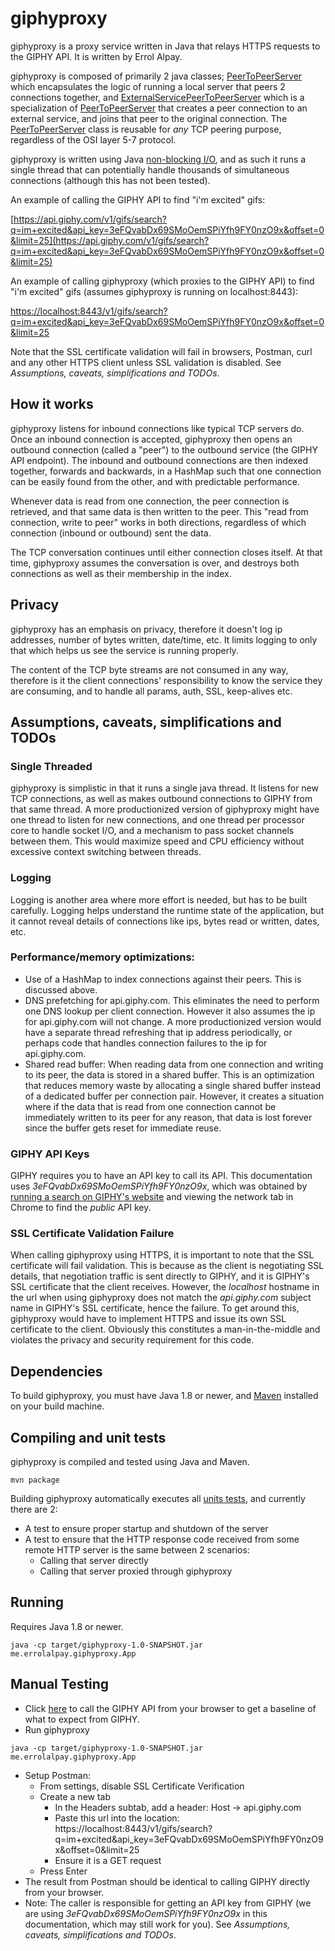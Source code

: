 # giphyproxy

giphyproxy is a proxy service written in Java that relays HTTPS requests to the GIPHY API. It is written by Errol Alpay.

giphyproxy is composed of primarily 2 java classes; [PeerToPeerServer](https://github.com/erawl/giphyproxy/blob/master/src/main/java/me/errolalpay/giphyproxy/PeerToPeerServer.java) which encapsulates the logic of running a local server that peers 2 connections together, and [ExternalServicePeerToPeerServer](https://github.com/erawl/giphyproxy/blob/master/src/main/java/me/errolalpay/giphyproxy/ExternalServicePeerToPeerServer.java) which is a specialization of [PeerToPeerServer](https://github.com/erawl/giphyproxy/blob/master/src/main/java/me/errolalpay/giphyproxy/PeerToPeerServer.java) that creates a peer connection to an external service, and joins that peer to the original connection. The [PeerToPeerServer](https://github.com/erawl/giphyproxy/blob/master/src/main/java/me/errolalpay/giphyproxy/PeerToPeerServer.java) class is reusable for _any_ TCP peering purpose, regardless of the OSI layer 5-7 protocol.

giphyproxy is written using Java [non-blocking I/O](https://en.wikipedia.org/wiki/Non-blocking_I/O_(Java)), and as such it runs a single thread that can potentially handle thousands of simultaneous connections (although this has not been tested).

An example of calling the GIPHY API to find "i'm excited" gifs:

[https://api.giphy.com/v1/gifs/search?q=im+excited&api_key=3eFQvabDx69SMoOemSPiYfh9FY0nzO9x&offset=0&limit=25](https://api.giphy.com/v1/gifs/search?q=im+excited&api_key=3eFQvabDx69SMoOemSPiYfh9FY0nzO9x&offset=0&limit=25)

An example of calling giphyproxy (which proxies to the GIPHY API) to find "i'm excited" gifs (assumes giphyproxy is running on localhost:8443):

[https://localhost:8443/v1/gifs/search?q=im+excited&api_key=3eFQvabDx69SMoOemSPiYfh9FY0nzO9x&offset=0&limit=25](https://localhost:8443/v1/gifs/search?q=im+excited&api_key=3eFQvabDx69SMoOemSPiYfh9FY0nzO9x&offset=0&limit=25)

Note that the SSL certificate validation will fail in browsers, Postman, curl and any other HTTPS client unless SSL validation is disabled. See _Assumptions, caveats, simplifications and TODOs_.

## How it works
giphyproxy listens for inbound connections like typical TCP servers do. Once an inbound connection is accepted, giphyproxy then opens an outbound connection (called a "peer") to the outbound service (the GIPHY API endpoint). The inbound and outbound connections are then indexed together, forwards and backwards, in a HashMap such that one connection can be easily found from the other, and with predictable performance.

Whenever data is read from one connection, the peer connection is retrieved, and that same data is then written to the peer. This "read from connection, write to peer" works in both directions, regardless of which connection (inbound or outbound) sent the data.

The TCP conversation continues until either connection closes itself. At that time, giphyproxy assumes the conversation is over, and destroys both connections as well as their membership in the index.

## Privacy
giphyproxy has an emphasis on privacy, therefore it doesn't log ip addresses, number of bytes written, date/time, etc. It limits logging to only that which helps us see the service is running properly.

The content of the TCP byte streams are not consumed in any way, therefore is it the client connections' responsibility to know the service they are consuming, and to handle all params, auth, SSL, keep-alives etc.

## Assumptions, caveats, simplifications and TODOs
### Single Threaded
giphyproxy is simplistic in that it runs a single java thread. It listens for new TCP connections, as well as makes outbound connections to GIPHY from that same thread. A more productionized version of giphyproxy might have one thread to listen for new connections, and one thread per processor core to handle socket I/O, and a mechanism to pass socket channels between them. This would maximize speed and CPU efficiency without excessive context switching between threads.

### Logging
Logging is another area where more effort is needed, but has to be built carefully. Logging helps understand the runtime state of the application, but it cannot reveal details of connections like ips, bytes read or written, dates, etc.

### Performance/memory optimizations:
* Use of a HashMap to index connections against their peers. This is discussed above.
* DNS prefetching for api.giphy.com. This eliminates the need to perform one DNS lookup per client connection. However it also assumes the ip for api.giphy.com will not change. A more productionized version would have a separate thread refreshing that ip address periodically, or perhaps code that handles connection failures to the ip for api.giphy.com.
* Shared read buffer: When reading data from one connection and writing to its peer, the data is stored in a shared buffer. This is an optimization that reduces memory waste by allocating a single shared buffer instead of a dedicated  buffer per connection pair. However, it creates a situation where if the data that is read from one connection cannot be immediately written to its peer for any reason, that data is lost forever since the buffer gets reset for immediate reuse.

### GIPHY API Keys
GIPHY requires you to have an API key to call its API. This documentation uses _3eFQvabDx69SMoOemSPiYfh9FY0nzO9x_, which was obtained by [running a search on GIPHY's website](https://giphy.com/search/all-star) and viewing the network tab in Chrome to find the _public_ API key.

### SSL Certificate Validation Failure
When calling giphyproxy using HTTPS, it is important to note that the SSL certificate will fail validation. This is because as the client is negotiating SSL details, that negotiation traffic is sent directly to GIPHY,  and it is GIPHY's SSL certificate that the client receives. However, the _localhost_ hostname in the url when using giphyproxy does not match the _api.giphy.com_ subject name in GIPHY's SSL certificate, hence the failure. To get around this, giphyproxy would have to implement HTTPS and issue its own SSL certificate to the client. Obviously this constitutes a man-in-the-middle and violates the privacy and security requirement for this code.

## Dependencies
To build giphyproxy, you must have Java 1.8 or newer, and [Maven](https://maven.apache.org/) installed on your build machine.

## Compiling and unit tests
giphyproxy is compiled and tested using Java and Maven.
```
mvn package
```
Building giphyproxy automatically executes all [units tests](https://github.com/erawl/giphyproxy/blob/master/src/test/java/me/errolalpay/giphyproxy/PeerToPeerServerTest.java), and currently there are 2:
* A test to ensure proper startup and shutdown of the server
* A test to ensure that the HTTP response code received from some remote HTTP server is the same between 2 scenarios:
    * Calling that server directly
    * Calling that server proxied through giphyproxy

## Running
Requires Java 1.8 or newer.
```
java -cp target/giphyproxy-1.0-SNAPSHOT.jar me.errolalpay.giphyproxy.App
```

## Manual Testing
* Click [here](https://api.giphy.com/v1/gifs/search?q=im+excited&api_key=3eFQvabDx69SMoOemSPiYfh9FY0nzO9x&offset=0&limit=25) to call the GIPHY API from your browser to get a baseline of what to expect from GIPHY.
* Run giphyproxy
```
java -cp target/giphyproxy-1.0-SNAPSHOT.jar me.errolalpay.giphyproxy.App
```
* Setup Postman:
    * From settings, disable SSL Certificate Verification
    * Create a new tab
        * In the Headers subtab, add a header: Host -> api.giphy.com
        * Paste this url into the location: https://localhost:8443/v1/gifs/search?q=im+excited&api_key=3eFQvabDx69SMoOemSPiYfh9FY0nzO9x&offset=0&limit=25
        * Ensure it is a GET request
    * Press Enter
* The result from Postman should be identical to calling GIPHY directly from your browser.
* Note: The caller is responsible for getting an API key from GIPHY (we are using _3eFQvabDx69SMoOemSPiYfh9FY0nzO9x_ in this documentation, which may still work for you). See _Assumptions, caveats, simplifications and TODOs_.
